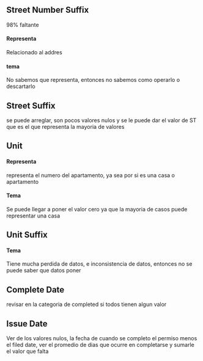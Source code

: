 
## Street Number Suffix

98% faltante

#### Representa
Relacionado al addres

#### tema
No sabemos que representa, entonces no sabemos como operarlo o descartarlo

## Street Suffix

se puede arreglar, son pocos valores nulos y se le puede dar el valor de ST que es el que representa la mayoria de valores

## Unit
#### Representa
representa el numero del apartamento, ya sea por si es una casa o apartamento

#### Tema
Se puede llegar a poner el valor cero ya que la mayoria de casos puede representar una casa

## Unit Suffix
#### Tema
Tiene mucha perdida de datos, e inconsistencia de datos, entonces no se puede saber que datos poner

## Complete Date
revisar en la categoria de completed si todos tienen algun valor

## Issue Date
Ver de los valores nulos, 
la fecha de cuando se completo el permiso menos el filed date, ver el promedio de dias que ocurre en completarse y sumarle el valor que falta


